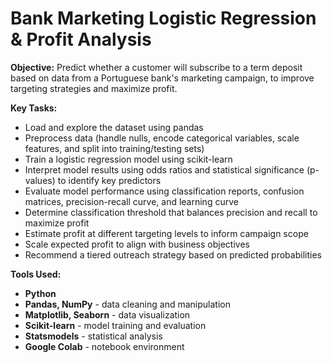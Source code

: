 # **Bank Marketing Logistic Regression & Profit Analysis**

**Objective:** Predict whether a customer will subscribe to a term deposit based on data from a Portuguese bank's marketing campaign, to improve targeting strategies and maximize profit.

**Key Tasks:**
- Load and explore the dataset using pandas
- Preprocess data (handle nulls, encode categorical variables, scale features, and split into training/testing sets)
- Train a logistic regression model using scikit-learn 
- Interpret model results using odds ratios and statistical significance (p-values) to identify key predictors
- Evaluate model performance using classification reports, confusion matrices, precision-recall curve, and learning curve
- Determine classification threshold that balances precision and recall to maximize profit
- Estimate profit at different targeting levels to inform campaign scope
- Scale expected profit to align with business objectives
- Recommend a tiered outreach strategy based on predicted probabilities

**Tools Used:** 
- **Python**
- **Pandas, NumPy** - data cleaning and manipulation
- **Matplotlib, Seaborn** - data visualization
- **Scikit-learn** - model training and evaluation
- **Statsmodels** - statistical analysis
- **Google Colab** - notebook environment
